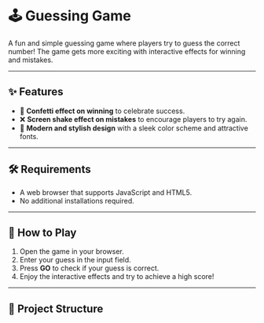# 🕹️ Guessing Game

A fun and simple guessing game where players try to guess the correct number! The game gets more exciting with interactive effects for winning and mistakes.

---

## ✨ Features

- 🎉 **Confetti effect on winning** to celebrate success.
- ❌ **Screen shake effect on mistakes** to encourage players to try again.
- 🎨 **Modern and stylish design** with a sleek color scheme and attractive fonts.

---

## 🛠️ Requirements

- A web browser that supports JavaScript and HTML5.
- No additional installations required.

---

## 🚀 How to Play

1. Open the game in your browser.
2. Enter your guess in the input field.
3. Press **GO** to check if your guess is correct.
4. Enjoy the interactive effects and try to achieve a high score!

---

## 📂 Project Structure

